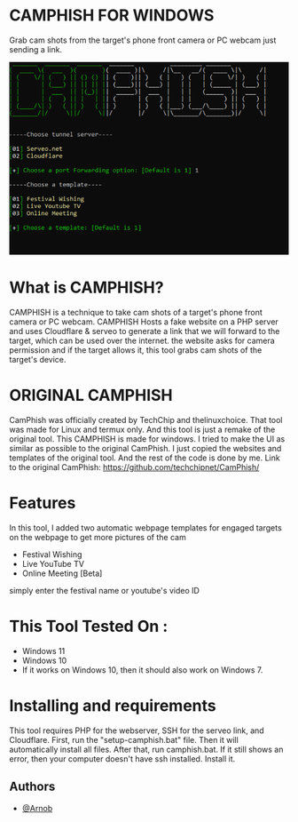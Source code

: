 
# CAMPHISH FOR WINDOWS

Grab cam shots from the target's phone front camera or PC webcam just sending a link. 

![Logo](https://raw.githubusercontent.com/Arnob231/repo-images/main/camphish.png)

# What is CAMPHISH?

CAMPHISH is a technique to take cam shots of a target's phone front camera or PC webcam. CAMPHISH Hosts a fake website on a PHP server and uses Cloudflare & serveo to generate a link that we will forward to the target, which can be used over the internet. the website asks for camera permission and if the target allows it, this tool grabs cam shots of the target's device.

# ORIGINAL CAMPHISH

CamPhish was officially created by TechChip and thelinuxchoice. That tool was made for Linux and termux only. And this tool is just a remake of the original tool. This CAMPHISH is made for windows. I tried to make the UI as similar as possible to the original CamPhish. I just copied the websites and templates of the original tool. And the rest of the code is done by me. Link to the original CamPhish: https://github.com/techchipnet/CamPhish/

# Features
In this tool, I added two automatic webpage templates for engaged targets on the webpage to get more pictures of the cam

* Festival Wishing
* Live YouTube TV
* Online Meeting [Beta]

simply enter the festival name or youtube's video ID

# This Tool Tested On :

* Windows 11
* Windows 10
* If it works on Windows 10, then it should also work on Windows 7.

# Installing and requirements
This tool requires PHP for the webserver, SSH for the serveo link, and Cloudflare. First, run the "setup-camphish.bat" file. Then it will automatically install all files. After that, run camphish.bat. If it still shows an error, then your computer doesn't have ssh installed. Install it.


## Authors

- [@Arnob](https://github.com/Arnob231)

